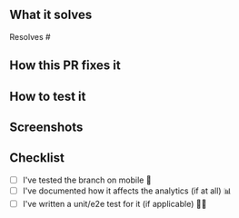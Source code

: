 ## What it solves

Resolves #

## How this PR fixes it

## How to test it

## Screenshots

## Checklist

- [ ] I've tested the branch on mobile 📱
- [ ] I've documented how it affects the analytics (if at all) 📊
- [ ] I've written a unit/e2e test for it (if applicable) 🧑‍💻
